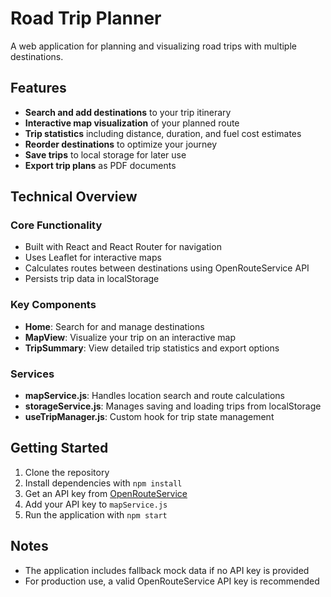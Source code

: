 # Road Trip Planner

A web application for planning and visualizing road trips with multiple destinations.

## Features

- **Search and add destinations** to your trip itinerary
- **Interactive map visualization** of your planned route
- **Trip statistics** including distance, duration, and fuel cost estimates
- **Reorder destinations** to optimize your journey
- **Save trips** to local storage for later use
- **Export trip plans** as PDF documents


## Technical Overview

### Core Functionality

- Built with React and React Router for navigation
- Uses Leaflet for interactive maps
- Calculates routes between destinations using OpenRouteService API
- Persists trip data in localStorage


### Key Components

- **Home**: Search for and manage destinations
- **MapView**: Visualize your trip on an interactive map
- **TripSummary**: View detailed trip statistics and export options


### Services

- **mapService.js**: Handles location search and route calculations
- **storageService.js**: Manages saving and loading trips from localStorage
- **useTripManager.js**: Custom hook for trip state management


## Getting Started

1. Clone the repository
2. Install dependencies with `npm install`
3. Get an API key from [OpenRouteService](https://openrouteservice.org/)
4. Add your API key to `mapService.js`
5. Run the application with `npm start`

## Notes

- The application includes fallback mock data if no API key is provided
- For production use, a valid OpenRouteService API key is recommended